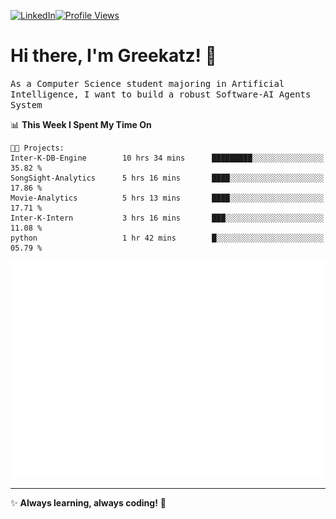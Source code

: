 [![LinkedIn](https://img.shields.io/badge/LinkedIn-0077B5?style=flat&logo=linkedin&logoColor=white)](https://www.linkedin.com/in/hungarbeit1912/)[![Profile Views](https://komarev.com/ghpvc/?username=Greekatz&color=blue&style=flat-square)](https://github.com/Greekatz)  


# Hi there, I'm Greekatz! 👋

<samp>As a Computer Science student majoring in Artificial Intelligence, I want to build a robust Software-AI Agents System<samp>


<!--START_SECTION:waka-->
📊 **This Week I Spent My Time On** 

```text
🐱‍💻 Projects: 
Inter-K-DB-Engine        10 hrs 34 mins      █████████░░░░░░░░░░░░░░░░   35.82 % 
SongSight-Analytics      5 hrs 16 mins       ████░░░░░░░░░░░░░░░░░░░░░   17.86 % 
Movie-Analytics          5 hrs 13 mins       ████░░░░░░░░░░░░░░░░░░░░░   17.71 % 
Inter-K-Intern           3 hrs 16 mins       ███░░░░░░░░░░░░░░░░░░░░░░   11.08 % 
python                   1 hr 42 mins        █░░░░░░░░░░░░░░░░░░░░░░░░   05.79 % 
```


<!--END_SECTION:waka-->

![Full-year Contribution Calendar](https://github.com/Greekatz/Greekatz/blob/main/metrics.plugin.isocalendar.fullyear.svg)

---
✨ **Always learning, always coding!** 🚀
